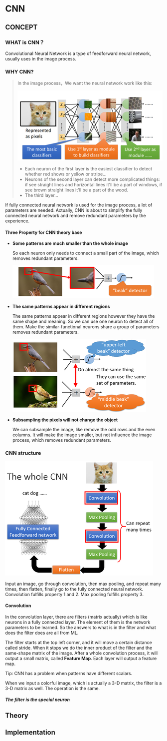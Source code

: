 

# CNN

## CONCEPT

### WHAT is CNN？

Convolutional Neural Network is a type of feedforward neural network, usually uses in the image process. 

### WHY CNN?

> In the image process，We want the neural network work like this: 
>
> <img src="../Images/neuron-classifier.png" alt="neuron-classifier" style="zoom:50%;" />
>
> - Each neuron of the first layer is the easiest classifier to detect whether red shows or yellow or stripe...
> - Neurons of the second layer can detect more complicated things: if see straight lines and horizontal lines it'll be a part of windows, if see brown straight lines it'll be a part of the wood.
> - The third layer...

If fully connected neural network is used for the image process, a lot of parameters are needed. Actually, CNN is about to simplify the fully connected neural network and remove redundant parameters by the experience.

#### Three Property for CNN theory base

- **Some patterns are much smaller than the whole image**

    So each neuron only needs to connect a small part of the image, which removes redundant parameters.

    <img src="../Images/image-20201029162704477.png" alt="image-20201029162704477" style="zoom:50%;" />

- **The same patterns appear in different regions**

    The same patterns appear in different regions however they have the same shape and meaning. So we can use one neuron to detect all of them. Make the similar-functional neurons share a group of parameters removes redundant parameters.

    <img src="../Images/image-20201029163635118.png" alt="image-20201029163635118" style="zoom:50%;" />

- **Subsampling the pixels will not change the object**

    We can subsample the image, like remove the odd rows and the even columns. It will make the image smaller, but not influence the image process, which removes redundant parameters.

### CNN structure

<img src="../Images/image-20201029172341124.png" alt="image-20201029172341124" style="zoom: 50%;" />

Input an image, go through convolution, then max pooling, and repeat many times, then flatten, finally go to the fully connected neural network. Convolution fulfills property 1 and 2. Max pooling fulfills property 3.

#### Convolution

In the convolution layer, there are filters (matrix actually) which is like neurons in a fully connected layer. The element of them is the network parameters to be learned. So the answers to what is in the filter and what does the filter does are all from ML. 

The filter starts at the top left corner, and it will move a certain distance called stride. When it stops we do the inner product of the filter and the same-shape matrix of the image.  After a whole convolution process, it will output a small matrix, called **Feature Map**.  Each layer will output a feature map. 

Tip: CNN has a problem when patterns have different scalars.  

When we input a colorful image, which is actually a 3-D matrix, the filter is a 3-D matrix as well. The operation is the same.

##### The filter is the special neuron





## Theory



## Implementation